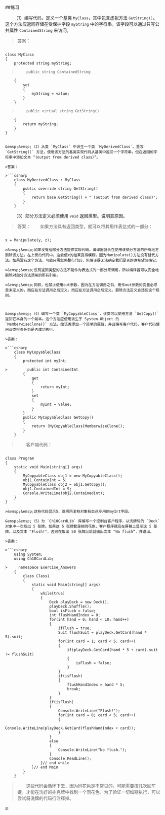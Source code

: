 ##练习

&emsp;&emsp;（1）编写代码，定义一个基类 `MyClass`，其中包含虚拟方法 `GetString()`。这个方法应返回存储在受保护字段 `myString` 中的字符串，该字段可以通过只写公共属性 `ContainedString` 来访问。

>答案：

>```csharp
    class MyClass
    {
        protected string myString;
        
>         public string ContainedString
        {
            set
            {
                myString = value;
            }
        }
        
>         public virtual string GetString()
        {
            return myString;
        }
    }
```

&emsp;&emsp;（2）从类 `MyClass` 中派生一个类 `MyDerivedClass`。重写 `GetString()` 方法，使用该方法的基类实现代码从基类中返回一个字符串，但在返回的字符串中添加文本 “（output from derived class）”。

>答案：

>```csharp
    class MyDerivedClass : MyClass
    {
        public override string GetString()
        {
            return base.GetString() + " (output from derived class)";
        }
    }
```

&emsp;&emsp;（3）部分方法定义必须使用 `void` 返回类型。说明其原因。

>答案：
>&emsp;&emsp;如果方法具有返回类型，就可以将其用作表达式的一部分：

>```csharp
    x = Manipulate(y, z);
```
>&emsp;&emsp;如果没有给部分方法提供实现代码，编译器就会在使用该部分方法的所有地方删除该方法。在上面的代码中，这会使x的结果变得模糊，因为Manipulate()方法没有替代方法。如果没有这个方法，可能只需忽略整行代码，但编译器无法确定我们是否的确希望忽略它。

>&emsp;&emsp;没有返回类型的方法不能作为表达式的一部分来调用，所以编译器可以安全地删除对部分方法调用的所有引用。

>&emsp;&emsp;同样，也禁止使用out参数，因为在方法调用之前，用作out参数的变量必须是未定义的，而应在方法调用之后定义。而应在方法调用之后定义。删除方法定义会违反这个规则。



&emsp;&emsp;（4）编写一个类 `MyCopyableClass`，该类可以使用方法 `GetCopy()` 返回它本身的一个副本。这个方法应使用派生于 System.Object 的 `MemberwiseClone()` 方法。给该类添加一个简单的属性，并且编写客户代码，客户代码使用该类检查任务是否成功执行。

>答案：

>```csharp
    class MyCopyableClass
    {
        protected int myInt;
        
>         public int ContainedInt
        {
            get
            {
                return myInt;
            }
            set
            {
                myInt = value;
            }
        }
        public MyCopyableClass GetCopy()
        {
            return (MyCopyableClass)MemberwiseClone();
        }
    }
```
>&emsp;&emsp;客户端代码：

>```csharp
    class Program
    {
        static void Main(string[] args)
        {
            MyCopyableClass obj1 = new MyCopyableClass();
            obj1.ContainInt = 5;
            MyCopyableClass obj2 = obj1.GetCopy();
            obj1.ContainedInt = 9;
            Console.WriteLine(obj2.ContainedInt);
        }
    }
```
>&emsp;&emsp;这些代码显示5，说明所复制对象有自己专用的myInt字段。

&emsp;&emsp;（5）为 `Ch10CardLib` 库编写一个控制台客户程序，从洗牌后的 `Deck` 对象中一次取出 5 张牌。如果这 5 张牌都是相同花色，客户程序就应在屏幕上显示这 5 张牌，以及文本 "Flush!"，否则在取出 50 张牌以后就输出文本 “No flush”，并退出。

>答案：

>```csharp
    using System;
    using Ch10CardLib;
    
>     namespace Exercise_Answers
    {
        class Class1
        {
            static void Main(string[] args)
            {
                while(true)
                {
                    Deck playDeck = new Deck();
                    playDeck.Shuffle();
                    bool isFlush = false;
                    int flushHandIndex = 0;
                    for(int hand = 0; hand < 10; hand++)  
                    {
                        ifFlush = true;
                        Suit flushSuit = playDeck.GetCard(hand * 5).suit;
                        for(int card = 1; card < 5; card++)
                        {
                            if(playDeck.GetCard(hand * 5 + card).suit != flushSuit)
                            {
                                isFlush = false;
                            }
                        }
                        if(isFlush)
                        {
                            flushHandIndex = hand * 5;
                            break;
                        }
                    }
                    if(isFlush)
                    {
                        Console.WriteLine("Flush!");
                        for(int card = 0; card < 5; card++)
                        {
                            Console.WriteLine(playDeck.GetCard(flushHandIndex + card));
                        }
                    }
                    else
                    {
                        Console.WriteLine("No flush.");
                    } 
                    Console.ReadLine();             
                }// end while
            }// end Main
        }
    }
```

>&emsp;&emsp;这些代码会循环下去，因为同花色是不常见的。可能需要按几次回车键，才能在洗好的扑克牌中找到一个同花色。为了验证一切如期执行，可以尝试将洗牌的代码行注释掉。

🔚